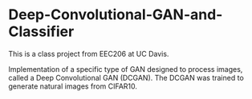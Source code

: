 # Deep-Convolutional-GAN-and-Classifier
This is a class project from EEC206 at UC Davis.

Implementation of a specific type of GAN designed to process images, called a Deep Convolutional GAN (DCGAN). The DCGAN was trained to generate natural images from CIFAR10. 



